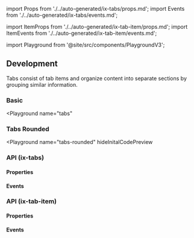 import Props from './../auto-generated/ix-tabs/props.md';
import Events from './../auto-generated/ix-tabs/events.md';

import ItemProps from './../auto-generated/ix-tab-item/props.md';
import ItemEvents from './../auto-generated/ix-tab-item/events.md';

import Playground from '@site/src/components/PlaygroundV3';

## Development

<!-- introduction start -->
Tabs consist of tab items and organize content into separate sections by grouping similar information.
<!-- introduction end -->

### Basic

<Playground
  name="tabs" 
  >
</Playground>

### Tabs Rounded

<Playground
  name="tabs-rounded"
  hideInitalCodePreview
  >
</Playground>

### API (ix-tabs)

#### Properties

<Props />

#### Events

<Events />

### API (ix-tab-item)

#### Properties

<ItemProps />

#### Events

<ItemEvents />
